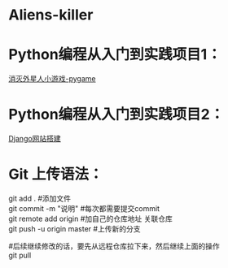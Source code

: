 # Aliens-killer
Python编程从入门到实践项目1：
====

[消灭外星人小游戏-pygame](https://github.com/jackychancjcjcj/Aliens-killer/tree/master/%E5%A4%96%E6%98%9F%E4%BA%BA%E5%85%A5%E4%BE%B5)

Python编程从入门到实践项目2：
==

[Django网站搭建](https://github.com/jackychancjcjcj/Aliens-killer/tree/master/%E7%BD%91%E7%AB%99)

Git 上传语法：
===

git add . #添加文件  
git commit -m "说明" #每次都需要提交commit  
git remote add origin #加自己的仓库地址 关联仓库  
git push -u origin master #上传新的分支  
  
#后续继续修改的话，要先从远程仓库拉下来，然后继续上面的操作  
git pull  
